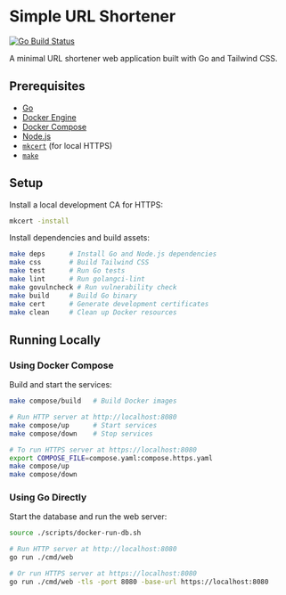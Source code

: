 # Simple URL Shortener

[![Go Build Status](https://github.com/vancanhuit/url-shortener-web/actions/workflows/go.yaml/badge.svg)](https://github.com/vancanhuit/url-shortener-web/actions/workflows/go.yaml)

A minimal URL shortener web application built with Go and Tailwind CSS.

## Prerequisites

- [Go](https://go.dev)
- [Docker Engine](https://docs.docker.com/engine/install/)
- [Docker Compose](https://docs.docker.com/compose/)
- [Node.js](https://nodejs.org/)
- [`mkcert`](https://github.com/FiloSottile/mkcert) (for local HTTPS)
- [`make`](https://makefiletutorial.com/)

## Setup

Install a local development CA for HTTPS:

```bash
mkcert -install
```

Install dependencies and build assets:

```bash
make deps      # Install Go and Node.js dependencies
make css       # Build Tailwind CSS
make test      # Run Go tests
make lint      # Run golangci-lint
make govulncheck # Run vulnerability check
make build     # Build Go binary
make cert      # Generate development certificates
make clean     # Clean up Docker resources
```

## Running Locally

### Using Docker Compose

Build and start the services:

```bash
make compose/build   # Build Docker images

# Run HTTP server at http://localhost:8080
make compose/up      # Start services
make compose/down    # Stop services

# To run HTTPS server at https://localhost:8080
export COMPOSE_FILE=compose.yaml:compose.https.yaml
make compose/up
make compose/down
```

### Using Go Directly

Start the database and run the web server:

```bash
source ./scripts/docker-run-db.sh

# Run HTTP server at http://localhost:8080
go run ./cmd/web

# Or run HTTPS server at https://localhost:8080
go run ./cmd/web -tls -port 8080 -base-url https://localhost:8080
```
